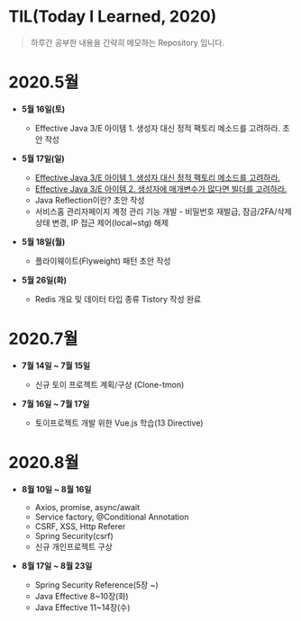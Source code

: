 # TIL(Today I Learned, 2020)
> 하루간 공부한 내용을 간략히 메모하는 Repository 입니다.
　
# 2020.5월
- **5월 16일(토)** 
  - Effective Java 3/E 아이템 1. 생성자 대신 정적 팩토리 메소드를 고려하라. 초안 작성
- **5월 17일(일)** 
  - [Effective Java 3/E 아이템 1. 생성자 대신 정적 팩토리 메소드를 고려하라.](https://sungwonkim.tistory.com/1)
  - [Effective Java 3/E 아이템 2. 생성자에 매개변수가 많다면 빌더를 고려하라.](https://sungwonkim.tistory.com/2)
  - Java Reflection이란? 초안 작성
  - 서비스홈 관리자페이지 계정 관리 기능 개발 - 비밀번호 재발급, 잠금/2FA/삭제 상태 변경, IP 접근 제어(local~stg) 해제
- **5월 18일(월)**
  - 플라이웨이트(Flyweight) 패턴 초안 작성

- **5월 26일(화)**
  - Redis 개요 및 데이터 타입 종류 Tistory 작성 완료
　
# 2020.7월
- **7월 14일 ~ 7월 15일** 
  - 신규 토이 프로젝트 계획/구상 (Clone-tmon)
 
- **7월 16일 ~ 7월 17일**
  - 토이프로젝트 개발 위한 Vue.js 학습(13 Directive) 
 
# 2020.8월
- **8월 10일 ~ 8월 16일**
  - Axios, promise, async/await
  - Service factory, @Conditional Annotation
  - CSRF, XSS, Http Referer
  - Spring Security(csrf)
  - 신규 개인프로젝트 구상

- **8월 17일 ~ 8월 23일**
  - Spring Security Reference(5장 ~)
  - Java Effective 8~10장(화)
  - Java Effective 11~14장(수)

